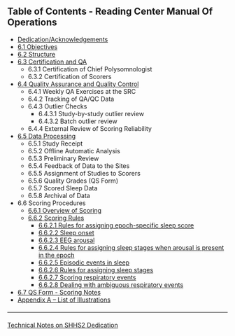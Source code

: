 ## Table of Contents - Reading Center Manual Of Operations

- [Dedication/Acknowledgements](:pages_path:/mop/6-01-mop-dedication.md)
- [6.1 Objectives](:pages_path:/mop/6-10-mop-objectives.md)
- [6.2 Structure](:pages_path:/mop/6-20-mop-structure.md)
- [6.3 Certification and QA](:pages_path:/mop/6-30-mop-certification-and-qa.md)
  - 6.3.1  Certification of Chief Polysomnologist
  - 6.3.2  Certification of Scorers
- [6.4 Quality Assurance and Quality Control](:pages_path:/mop/6-40-mop-quality-assurance-and-control.md)
  - 6.4.1 Weekly QA Exercises at the SRC
  - 6.4.2 Tracking of QA/QC Data
  - 6.4.3 Outlier Checks
    - 6.4.3.1 Study-by-study outlier review
    - 6.4.3.2 Batch outlier review
  - 6.4.4 External Review of Scoring Reliability
- [6.5 Data Processing](:pages_path:/mop/6-50-mop-data-processing.md)
  - 6.5.1 Study Receipt
  - 6.5.2 Offline Automatic Analysis
  - 6.5.3 Preliminary Review
  - 6.5.4 Feedback of Data to the Sites
  - 6.5.5 Assignment of  Studies to Scorers
  - 6.5.6 Quality Grades (QS Form)
  - 6.5.7 Scored Sleep Data
  - 6.5.8 Archival of Data
- 6.6 Scoring Procedures
  - [6.6.1 Overview of Scoring](:pages_path:/mop/6-610-mop-overview-of-scoring.md)
  - [6.6.2 Scoring Rules](:pages_path:/mop/6-620-mop-scoring-rules.md)
    - [6.6.2.1 Rules for assigning epoch-specific sleep score](:pages_path:/mop/6-621-mop-rules-for-assigning-epoch-specific-sleep-score.md)
    - [6.6.2.2 Sleep onset](:pages_path:/mop/6-622-mop-sleep-onset.md)
    - [6.6.2.3 EEG arousal](:pages_path:/mop/6-623-mop-eeg-arousal.md)
    - [6.6.2.4 Rules for assigning sleep stages when arousal is present in the epoch](:pages_path:/mop/6-624-mop-rules-for-assigning-sleep-stages-when-arousal-is-present-in-the-epoch.md)
    - [6.6.2.5 Episodic events in sleep](:pages_path:/mop/6-625-mop-episodic-events-in-sleep.md)
    - [6.6.2.6 Rules for assigning sleep stages](:pages_path:/mop/6-626-mop-rules-for-assigning-sleep-stages.md)
    - [6.6.2.7 Scoring respiratory events](:pages_path:/mop/6-627-mop-scoring-respiratory-events.md)
    - [6.6.2.8 Dealing with ambiguous respiratory events](:pages_path:/mop/6-628-mop-dealing-with-ambiguous-respiratory-events.md)
- [6.7 QS Form - Scoring Notes](:pages_path:/mop/6-70-mop-qs-form-scoring-notes.md)
- [Appendix A – List of Illustrations](:pages_path:/mop/6-AA-mop-list-of-illustrations.md)

<hr class="soften" style="margin-top: 20px;margin-bottom: 20px;"/>

<div class="center">
<div class="btn-group">
  <a href=":pages_path:/4-equipment-shhs2.md" class="btn btn-default">
    <span class="glyphicon glyphicon-chevron-left"></span>
    Technical Notes on SHHS2
  </a>

  <a href=":pages_path:/mop/6-01-mop-dedication.md" class="btn btn-success">
    Dedication
    <span class="glyphicon glyphicon-chevron-right"></span>
  </a>
</div>
</div>
